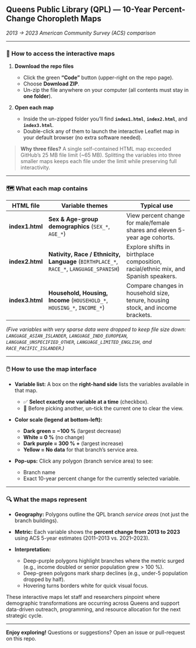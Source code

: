 ## Queens Public Library (QPL) — 10-Year Percent-Change Choropleth Maps

*2013 → 2023 American Community Survey (ACS) comparison*

-----------------------------------------------------------------------

### 📂 How to access the interactive maps

1. **Download the repo files**

   * Click the green **“Code”** button (upper-right on the repo page).
   * Choose **Download ZIP**.
   * Un-zip the file anywhere on your computer (all contents must stay in **one folder**).

2. **Open each map**

   * Inside the un-zipped folder you’ll find **`index1.html`**, **`index2.html`**, and **`index3.html`**.
   * Double-click any of them to launch the interactive Leaflet map in your default browser (no extra software needed).

> **Why three files?**
> A single self-contained HTML map exceeded GitHub’s 25 MB file limit (\~65 MB). Splitting the variables into three smaller maps keeps each file under the limit while preserving full interactivity.

-----------------------------------------------------------------------

### 🗺️ What each map contains

| HTML file       | Variable themes                                                                          | Typical use                                                                        |
| --------------- | ---------------------------------------------------------------------------------------- | ---------------------------------------------------------------------------------- |
| **index1.html** | **Sex & Age-group demographics**  (`SEX_*`, `AGE_*`)                                     | View percent change for male/female shares and eleven 5-year age cohorts.          |
| **index2.html** | **Nativity, Race / Ethnicity, Language**  (`BIRTHPLACE_*`, `RACE_*`, `LANGUAGE_SPANISH`) | Explore shifts in birthplace composition, racial/ethnic mix, and Spanish speakers. |
| **index3.html** | **Household, Housing, Income**  (`HOUSEHOLD_*`, `HOUSING_*`, `INCOME_*`)                 | Compare changes in household size, tenure, housing stock, and income brackets.     |

*(Five variables with very sparse data were dropped to keep file size down: `LANGUAGE_ASIAN_ISLANDER`, `LANGUAGE_INDO_EUROPEAN`, `LANGUAGE_UNSPECIFIED_OTHER`, `LANGUAGE_LIMITED_ENGLISH`, and `RACE_PACIFIC_ISLANDER`.)*

-----------------------------------------------------------------------
### 🖱️ How to use the map interface

* **Variable list:** A box on the **right-hand side** lists the variables available in that map.

  * ✅ **Select exactly one variable at a time** (checkbox).
  * 🔄 Before picking another, un-tick the current one to clear the view.
* **Color scale (legend at bottom-left):**

  * **Dark green = −100 %** (largest decrease)
  * **White = 0 %** (no change)
  * **Dark purple = 300 % +** (largest increase)
  * **Yellow = No data** for that branch’s service area.
* **Pop-ups:** Click any polygon (branch service area) to see:

  * Branch name
  * Exact 10-year percent change for the currently selected variable.

-----------------------------------------------------------------------

### 🔍 What the maps represent

* **Geography:** Polygons outline the QPL branch *service areas* (not just the branch buildings).
* **Metric:** Each variable shows the **percent change from 2013 to 2023** using ACS 5-year estimates (2011–2013 vs. 2021–2023).
* **Interpretation:**

  * Deep-purple polygons highlight branches where the metric surged (e.g., income doubled or senior population grew > 100 %).
  * Deep-green polygons mark sharp declines (e.g., under-5 population dropped by half).
  * Hovering turns borders white for quick visual focus.

These interactive maps let staff and researchers pinpoint where demographic transformations are occurring across Queens and support data-driven outreach, programming, and resource allocation for the next strategic cycle.

-----------------------------------------------------------------------

**Enjoy exploring!**
Questions or suggestions? Open an issue or pull-request on this repo.
